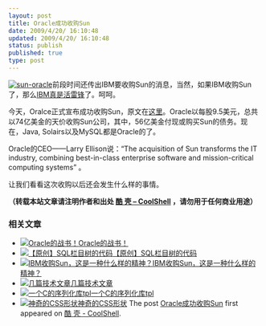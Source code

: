 ```yaml
---
layout: post
title: Oracle成功收购Sun
date: 2009/4/20/ 16:10:48
updated: 2009/4/20/ 16:10:48
status: publish
published: true
type: post
---
```


[![sun-oracle](https://coolshell.cn/wp-content/uploads/2009/04/sun-oracle.jpg "sun-oracle")](https://coolshell.cn/wp-content/uploads/2009/04/sun-oracle.jpg)前段时间还传出IBM要收购Sun的消息，当然，如果IBM收购Sun了，那么[IBM真是活雷锋](https://coolshell.cn/articles/203.html)了。呵呵。


今天，Oralce正式宣布成功收购Sun，原文在[这里](http://news.prnewswire.com/DisplayReleaseContent.aspx?ACCT=104&STORY=/www/story/04-20-2009/0005008591&EDATE=)。Oracle以每股9.5美元，总共以74亿美金的天价收购Sun公司，其中，56亿美金付现或购买Sun的债务。现在，Java, Solairs以及MySQL都是Oracle的了。


Oracle的CEO——Larry Ellison说：“The acquisition of Sun transforms the IT industry, combining best-in-class enterprise software and mission-critical computing systems” 。


让我们看看这次收购以后还会发生什么样的事情。



**（转载本站文章请注明作者和出处 [酷 壳 – CoolShell](https://coolshell.cn/) ，请勿用于任何商业用途）**



### 相关文章

* [![Oracle的战书！](https://coolshell.cn/wp-content/uploads/2009/09/sun_customers_lg-150x150.gif)](https://coolshell.cn/articles/1426.html)[Oracle的战书！](https://coolshell.cn/articles/1426.html)
* [![【原创】SQL栏目树的代码](https://coolshell.cn/wp-content/plugins/wordpress-23-related-posts-plugin/static/thumbs/6.jpg)](https://coolshell.cn/articles/962.html)[【原创】SQL栏目树的代码](https://coolshell.cn/articles/962.html)
* [![IBM收购Sun，这是一种什么样的精神？](https://coolshell.cn/wp-content/uploads/2009/03/ibm-potentially-buying-sun-150x150.jpg)](https://coolshell.cn/articles/203.html)[IBM收购Sun，这是一种什么样的精神？](https://coolshell.cn/articles/203.html)
* [![几篇技术文章](https://coolshell.cn/wp-content/plugins/wordpress-23-related-posts-plugin/static/thumbs/23.jpg)](https://coolshell.cn/articles/3311.html)[几篇技术文章](https://coolshell.cn/articles/3311.html)
* [![一个C的序列化库tpl](https://coolshell.cn/wp-content/plugins/wordpress-23-related-posts-plugin/static/thumbs/30.jpg)](https://coolshell.cn/articles/878.html)[一个C的序列化库tpl](https://coolshell.cn/articles/878.html)
* [![神奇的CSS形状 ](https://coolshell.cn/wp-content/plugins/wordpress-23-related-posts-plugin/static/thumbs/10.jpg)](https://coolshell.cn/articles/6913.html)[神奇的CSS形状](https://coolshell.cn/articles/6913.html)
The post [Oracle成功收购Sun](https://coolshell.cn/articles/595.html) first appeared on [酷 壳 - CoolShell](https://coolshell.cn).